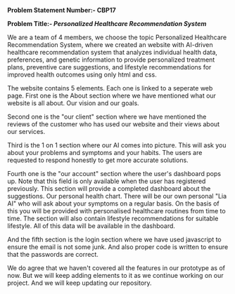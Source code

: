 <b>Problem Statement Number:- CBP17</b>

<b>Problem Title:- <em>Personalized Healthcare Recommendation System</em></b>

We are a team of 4 members, we choose the topic Personalized Healthcare Recommendation System,
where we created an website with AI-driven healthcare recommendation system that analyzes individual health data, preferences, and genetic information to provide personalized treatment plans, preventive care suggestions, and lifestyle recommendations for improved health outcomes using only html and css.

The website  contains 5 elements. Each one is linked to a seperate web page.
First one is the About section where we have mentioned what our website is all about. Our vision and our goals.

Second one is the "our client" section where we have mentioned the reviews of the customer who has used our website and their views about our services.

Third is the 1 on 1 section where our AI comes into picture. This will ask you about your problems and symptoms and your habits. The users are requested to respond honestly 
to get more accurate solutions.

Fourth one is the "our account" section where the user's dashboard pops up. Note that this field is only available when the user has registered previously. This section will provide a completed dashboard about the suggestions. Our personal health chart. There will be our own personal "Lia AI" who will ask about your symptoms on a regular basis. On the basis of this you will be provided with personalised healthcare routines from time to time. The section will also contain lifestyle recommendations for suitable lifestyle. All of this data will be available in the dashboard.

And the fifth section is the login section where we have used javascript to ensure the email is not some junk. And also proper code is written to ensure that the passwords are correct.

We do agree that we haven't covered all the features in our prototype as of now. But we will keep adding elements to it as we continue working on our project. 
And we will keep updating our repository.
